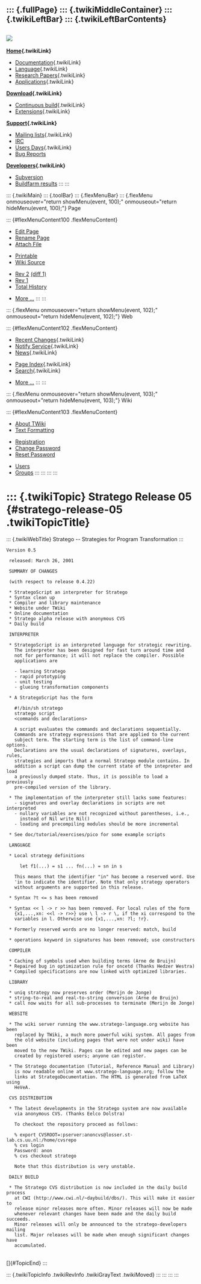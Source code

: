 ::: {.fullPage}
::: {.twikiMiddleContainer}
::: {.twikiLeftBar}
::: {.twikiLeftBarContents}
  ----------------------------------------------------------------------------------
  [![](../pub/Stratego/StrategoLogo/StrategoLogoTextlessWhite-100px.png)](WebHome)
  ----------------------------------------------------------------------------------

**[Home](WebHome){.twikiLink}**

-   [Documentation](StrategoDocumentation){.twikiLink}
-   [Language](StrategoLanguage){.twikiLink}
-   [Research Papers](StrategoPublications){.twikiLink}
-   [Applications](StrategoApplication){.twikiLink}

**[Download](StrategoDownload){.twikiLink}**

-   [Continuous build](ContinuousBuild){.twikiLink}
-   [Extensions](AdditionalPackageDownload){.twikiLink}

**[Support](StrategoSupport){.twikiLink}**

-   [Mailing lists](MailingList){.twikiLink}
-   [IRC](irc://irc.freenode.net/#stratego)
-   [Users Days](StrategoUsersDay){.twikiLink}
-   [Bug Reports](http://yellowgrass.org/project/StrategoXT)

**[Developers](StrategoDev){.twikiLink}**

-   [Subversion](https://svn.strategoxt.org/repos/StrategoXT/strategoxt/trunk)
-   [Buildfarm
    results](http://hydra.nixos.org/jobset/strategoxt/strategoxt-release/all)
:::
:::

::: {.twikiMain}
::: {.toolBar}
::: {.flexMenuBar}
::: {.flexMenu onmouseover="return showMenu(event, 100);" onmouseout="return hideMenu(event, 100);"}
Page

::: {#flexMenuContent100 .flexMenuContent}
-   [Edit
    Page](http://www.program-transformation.org/edit/Stratego/StrategoRelease05?t=1536825561)
-   [Rename
    Page](http://www.program-transformation.org/rename/Stratego/StrategoRelease05)
-   [Attach
    File](http://www.program-transformation.org/attach/Stratego/StrategoRelease05)

<!-- -->

-   [Printable](http://www.program-transformation.org/view/Stratego/StrategoRelease05?skin=print.pattern)
-   [Wiki
    Source](http://www.program-transformation.org/view/Stratego/StrategoRelease05?skin=text&raw=on&contenttype=text/plain)

<!-- -->

-   [Rev
    2](http://www.program-transformation.org/view/Stratego/StrategoRelease05?rev=1.2)
    [(diff 1)](http://www.program-transformation.org/rdiff/Stratego/StrategoRelease05?rev1=1.2&rev2=1.1)
-   [Rev
    1](http://www.program-transformation.org/view/Stratego/StrategoRelease05?rev=1.1)
-   [Total
    History](http://www.program-transformation.org/rdiff/Stratego/StrategoRelease05)

<!-- -->

-   [More
    \...](http://www.program-transformation.org/oops/Stratego/StrategoRelease05?template=oopsmore&param1=1.2&param2=1.2)
:::
:::

::: {.flexMenu onmouseover="return showMenu(event, 102);" onmouseout="return hideMenu(event, 102);"}
Web

::: {#flexMenuContent102 .flexMenuContent}
-   [Recent Changes](WebChanges){.twikiLink}
-   [Notify Service](WebNotify){.twikiLink}
-   [News](WebNews){.twikiLink}

<!-- -->

-   [Page Index](WebIndex){.twikiLink}
-   [Search](WebSearch){.twikiLink}

<!-- -->

-   [More
    \...](http://www.program-transformation.org/oops/Stratego/StrategoRelease05?template=oopsmore&param1=1.2&param2=1.2)
:::
:::

::: {.flexMenu onmouseover="return showMenu(event, 103);" onmouseout="return hideMenu(event, 103);"}
Wiki

::: {#flexMenuContent103 .flexMenuContent}
-   [About
    TWiki](http://www.program-transformation.org/view/TWiki/WebHome)
-   [Text
    Formatting](http://www.program-transformation.org/view/TWiki/TextFormattingRules)

<!-- -->

-   [Registration](http://www.program-transformation.org/view/TWiki/TWikiRegistration)
-   [Change
    Password](http://www.program-transformation.org/view/TWiki/ChangePassword)
-   [Reset
    Password](http://www.program-transformation.org/view/TWiki/ResetPassword)

<!-- -->

-   [Users](http://www.program-transformation.org/view/Main/TWikiUsers)
-   [Groups](http://www.program-transformation.org/view/Main/TWikiGroups)
:::
:::
:::
:::

::: {.twikiTopic}
Stratego Release 05 {#stratego-release-05 .twikiTopicTitle}
===================

::: {.twikiWebTitle}
Stratego \-- Strategies for Program Transformation
:::

    Version 0.5

     released: March 26, 2001

     SUMMARY OF CHANGES 
     
     (with respect to release 0.4.22)

     * StrategoScript an interpreter for Stratego
     * Syntax clean up
     * Compiler and library maintenance
     * Website under TWiki
     * Online documentation
     * Stratego alpha release with anonymous CVS
     * Daily build

     INTERPRETER

     * StrategoScript is an interpreted language for strategic rewriting. 
       The interpreter has been designed for fast turn around time and
       not for performance; it will not replace the compiler. Possible
       applications are
      
       - learning Stratego
       - rapid prototyping
       - unit testing
       - glueing transformation components

     * A StrategoScript has the form

       #!/bin/sh stratego
       stratego script
       <commands and declarations>

       A script evaluates the commands and declarations sequentially. 
       Commands are strategy expressions that are applied to the current
       subject term. The starting term is the list of command-line options.
       Declarations are the usual declarations of signatures, overlays, rules, 
       strategies and imports that a normal Stratego module contains. In 
       addition a script can dump the current state of the intepreter and load 
       a previously dumped state. Thus, it is possible to load a previously 
       pre-compiled version of the library.

     * The implementation of the interpreter still lacks some features:
       - signatures and overlay declarations in scripts are not interpreted
       - nullary variables are not recognized without parentheses, i.e.,
         instead of Nil write Nil()
       - loading and precompiling modules should be more incremental

     * See doc/tutorial/exercises/pico for some example scripts

     LANGUAGE

     * Local strategy definitions 

         let f1(...) = s1 ... fn(...) = sn in s

       This means that the identifier "in" has become a reserved word. Use
       'in to indicate the identifier. Note that only strategy operators
       without arguments are supported in this release.

     * Syntax ?t <= s has been removed

     * Syntax << l -> r >> has been removed. For local rules of the form
       {x1,...,xn: <<l -> r>>} use \ l -> r \, if the xi correspond to the
       variables in l. Otherwise use {x1,...,xn: ?l; !r}.

     * Formerly reserved words are no longer reserved: match, build

     * operations keyword in signatures has been removed; use constructors

     COMPILER

     * Caching of symbols used when building terms (Arne de Bruijn)
     * Repaired bug in optimization rule for oncetd (Thanks Hedzer Westra)
     * Compiled specifications are now linked with optimized libraries.

     LIBRARY
      
     * uniq strategy now preserves order (Merijn de Jonge)
     * string-to-real and real-to-string conversion (Arne de Bruijn)
     * call now waits for all sub-processes to terminate (Merijn de Jonge)

     WEBSITE

     * The wiki server running the www.stratego-language.org website has been
       replaced by TWiki, a much more powerful wiki system. All pages from
       the old website (including pages that were not under wiki) have been
       moved to the new TWiki. Pages can be edited and new pages can be
       created by registered users; anyone can register.

     * The Stratego documentation (Tutorial, Reference Manual and Library)
       is now readable online at www.stratego-language.org; follow the
       links at StrategoDocumentation. The HTML is generated from LaTeX using
       HeVeA.

     CVS DISTRIBUTION

     * The latest developments in the Stratego system are now available
       via anonymous CVS. (Thanks Eelco Dolstra)

       To checkout the repository proceed as follows:

       % export CVSROOT=:pserver:anoncvs@losser.st-lab.cs.uu.nl:/home/cvsrepo
       % cvs login
       Password: anon
       % cvs checkout stratego

       Note that this distribution is very unstable.

     DAILY BUILD

     * The Stratego CVS distribution is now included in the daily build process
       at CWI (http://www.cwi.nl/~daybuild/dbs/). This will make it easier to
       release minor releases more often. Minor releases will now be made
       whenever relevant changes have been made and the daily build succeeds. 
       Minor releases will only be announced to the stratego-developers mailing
       list. Major releases will be made when enough significant changes have
       accumulated.

\
[]{#TopicEnd}
:::

::: {.twikiTopicInfo .twikiRevInfo .twikiGrayText .twikiMoved}
:::
:::
:::
:::
